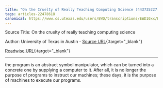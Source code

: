 ```yaml
---
title: "On the Cruelty of Really Teaching Computing Science (443735227)"
tags: articles-22478618
canonical: https://www.cs.utexas.edu/users/EWD/transcriptions/EWD10xx/EWD1036.html#
---
```


Source Title: On the cruelty of really teaching computing science

Author: University of Texas in Austin - [Source URL](https://www.cs.utexas.edu/users/EWD/transcriptions/EWD10xx/EWD1036.html#){:target="_blank"}

[Readwise URL](https://readwise.io/open/443735227){:target="_blank"}

---

the program is an abstract symbol manipulator, which can be turned into a concrete one by supplying a computer to it. After all, it is no longer the purpose of programs to instruct our machines; these days, it is the purpose of machines to execute our programs.
